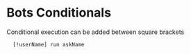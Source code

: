 # Bots Conditionals

Conditional execution can be added between square brackets

```
  [!userName] run askName
```
